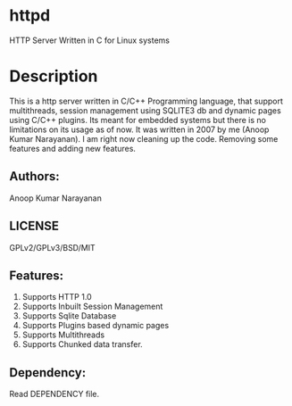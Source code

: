 # httpd
HTTP Server Written in C for Linux systems

# Description
This is a http server written in C/C++ Programming language, that support multithreads, session management using SQLITE3 db and dynamic pages using C/C++ plugins.
Its meant for embedded systems but there is no limitations on its usage as of now. It was written in 2007 by me (Anoop Kumar Narayanan). I am right now cleaning up the code. 
Removing some features and adding new features. 

Authors:
--------
Anoop Kumar Narayanan 

LICENSE
-------
GPLv2/GPLv3/BSD/MIT

Features:
---------

1. Supports HTTP 1.0
2. Supports Inbuilt Session Management
3. Supports Sqlite Database
4. Supports Plugins based dynamic pages
5. Supports Multithreads
6. Supports Chunked data transfer. 


Dependency:
-----------
Read DEPENDENCY file.



